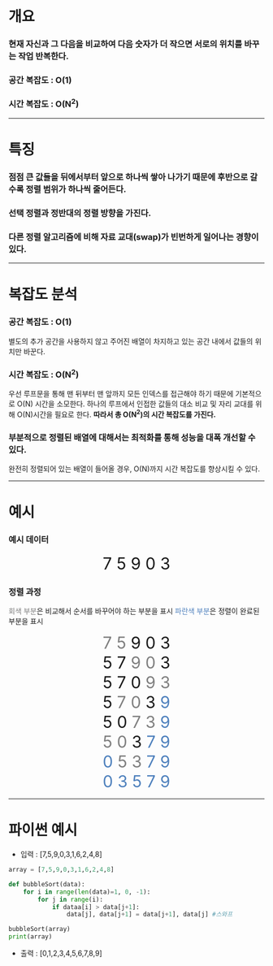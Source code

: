 # 개요
### 현재 자신과 그 다음을 비교하여 다음 숫자가 더 작으면 서로의 위치를 바꾸는 작업 반복한다.
### 공간 복잡도 : O(1)
### 시간 복잡도 : O(N<sup>2</sup>)
---
# 특징
### 점점 큰 값들을 뒤에서부터 앞으로 하나씩 쌓아 나가기 때문에 후반으로 갈수록 정렬 범위가 하나씩 줄어든다.
### 선택 정렬과 정반대의 정렬 방향을 가진다.
### 다른 정렬 알고리즘에 비해 자료 교대(swap)가 빈번하게 일어나는 경향이 있다. 
---
# 복잡도 분석
### 공간 복잡도 : O(1)
별도의 추가 공간을 사용하지 않고 주어진 배열이 차지하고 있는 공간 내에서 값들의 위치만 바꾼다.
### 시간 복잡도 : O(N<sup>2</sup>)
우선 루프문을 통해 맨 뒤부터 맨 앞까지 모든 인덱스를 접근해야 하기 때문에 기본적으로 O(N) 시간을 소모한다.
하나의 루프에서 인접한 값들의 대소 비교 및 자리 교대를 위해 O(N)시간을 필요로 한다.
**따라서 총 O(N<sup>2</sup>)의 시간 복잡도를 가진다.**
### 부분적으로 정렬된 배열에 대해서는 최적화를 통해 성능을 대폭 개선할 수 있다.
완전히 정렬되어 있는 배열이 들어올 경우, O(N)까지 시간 복잡도를 향상시킬 수 있다.

---
# 예시
### 예시 데이터
<center><font size=6>7 5 9 0 3</font></center>

### 정렬 과정
<font color="#7f7f7f">회색 부분</font>은 비교해서 순서를 바꾸어야 하는 부분을 표시
<font color="#4f81bd">파란색 부분</font>은 정렬이 완료된 부분을 표시

<center>
<font size=6><font color="#7f7f7f">7 5</font> 9 0 3</font>
</center>
<center>
<font size=6>5 7<font color="#7f7f7f"> 9 0</font> 3</font>
</center>
<center>
<font size=6>5 7 0 <font color="#7f7f7f">9 3</font></font>
</center>
<center>
<font size=6>5 <font color="#7f7f7f">7 0</font> 3 <font color="#4f81bd">9</font></font>
</center>
<center>
<font size=6>5 0 <font color="#7f7f7f">7 3</font> <font color="#4f81bd">9</font></font>
</center>
<center>
<font size=6><font color="#7f7f7f">5 0</font> 3 <font color="#4f81bd"><font color="#4f81bd">7 9</font></font></font>
</center>
<center>
<font size=6><font color="#4f81bd">0</font> <font color="#7f7f7f">5 3</font> <font color="#4f81bd">7 9</font></font>
</center>
<center>
<font size=6><font color="#4f81bd">0 3 5 7 9</font></font>
</center>

---
# 파이썬 예시
- 입력 : \[7,5,9,0,3,1,6,2,4,8]

```python
array = [7,5,9,0,3,1,6,2,4,8]

def bubbleSort(data):
	for i in range(len(data)=1, 0, -1):
		for j in range(i):
			if dataa[i] > data[j+1]:
				data[j], data[j+1] = data[j+1], data[j] #스와프

bubbleSort(array)
print(array)
```
- 출력 : \[0,1,2,3,4,5,6,7,8,9]